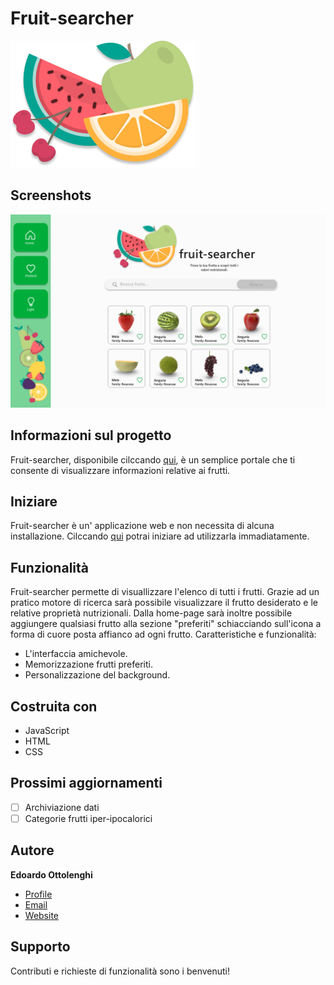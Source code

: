 # Fruit-searcher
![image alt ><](assets/img/gruppo-frutta.png)


## Screenshots


![Home Page](assets/img/home.png)



## Informazioni sul progetto


Fruit-searcher, disponibile cilccando [qui](https://edo-01.github.io/fruit-searcher/), è un semplice portale che ti consente di visualizzare informazioni relative ai frutti.

## Iniziare


Fruit-searcher è un' applicazione web e non necessita di alcuna installazione.
Cilccando [qui](https://edo-01.github.io/fruit-searcher/) potrai iniziare ad utilizzarla immadiatamente.


## Funzionalità


Fruit-searcher permette di visuallizzare l'elenco di tutti i frutti. Grazie ad un pratico motore di ricerca sarà possibile visualizzare il frutto desiderato e le relative proprietà nutrizionali.
Dalla home-page sarà inoltre possibile aggiungere qualsiasi frutto alla sezione "preferiti" schiacciando sull'icona a forma di cuore posta affianco ad ogni frutto.
Caratteristiche e funzionalità:
- L'interfaccia amichevole.
- Memorizzazione frutti preferiti.
- Personalizzazione del background.


## Costruita con


- JavaScript
- HTML
- CSS

## Prossimi aggiornamenti


- [ ] Archiviazione dati
- [ ] Categorie frutti iper-ipocalorici

## Autore


**Edoardo Ottolenghi**

- [Profile](https://github.com/Edo-01 "Edoardo Ottolenghi")
- [Email](mailto:edoardo.ottolenghi@gmail.com?subject=Hi "Hi!")
- [Website](https://edo-01.github.io/E.O-Web-Site/)

## Supporto


Contributi e richieste di funzionalità sono i benvenuti!
